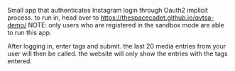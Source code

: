 Small app that authenticates Instagram login through Oauth2 implicit process.
to run in, head over to https://thespacecadet.github.io/qvtsa-demo/
NOTE: only users who are registered in the sandbox mode are able to run this app.

After logging in, enter tags and submit.
the last 20 media entries from your user will then be called. the website will only show the entries with the tags entered.

